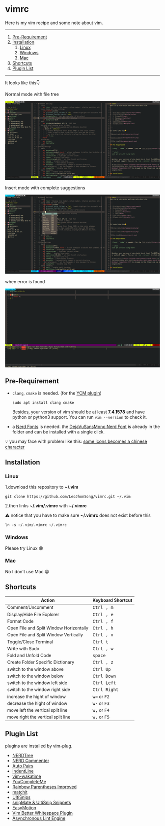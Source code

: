 # vimrc

Here is my vim recipe and some note about vim.

---

1. [Pre-Requirement](#pre-requirement)
2. [Installation](#installation)
   1. [Linux](#linux)
   2. [Windows](#windows)
   3. [Mac](#mac)
3. [Shortcuts](#shortcuts)
4. [Plugin List](#plugin-list)

---

It looks like this👇

Normal mode with file tree

![Normal mode with file tree](doc/appearance1.png)

Insert mode with complete suggestions

![Insert mode with complete suggestions](doc/appearance2.png)

when error is found

![when error is found](doc/appearance3.png)

## Pre-Requirement

- `clang`, `cmake` is needed. (for the [YCM plugin](https://ycm-core.github.io/YouCompleteMe/#linux-64-bit))

  ```shell
  sudo apt install clang cmake
  ```

  Besides, your version of vim should be at least **7.4.1578** and have python
  or python3 support. You can run `vim --version` to check it.

- a [Nerd Fonts](https://github.com/ryanoasis/nerd-fonts) is needed. the
  [DejaVuSansMono Nerd
  Font](doc/DejaVu-Sans-Mono-Nerd-Font-Complete-Windows-Compatible.ttf) is
  already in the folder and can be installed with a single click.

💡 you may face with problem like this: [some icons becomes a chinese
character](https://github.com/ryanoasis/vim-devicons/issues/270)

## Installation

### Linux

1.download this repository to **~/.vim**

```shell
git clone https://github.com/LeoJhonSong/vimrc.git ~/.vim
```

2.then links **~/.vim/.vimrc** with **~/.vimrc**

   ⚠️ notice that you have to make sure **~/.vimrc** does not exist before this

```shell
ln -s ~/.vim/.vimrc ~/.vimrc
```

### Windows

Please try Linux 😁

### Mac

No I don't use Mac 😁

## Shortcuts

|Action|Keyboard Shortcut|
|-|-|
|Comment/Uncomment| <kbd>Ctrl , m</kbd>|
|Display/Hide File Explorer| <kbd>Ctrl , e</kbd>|
|Format Code| <kbd>Ctrl , f</kbd>|
|Open File and Split Window Horizontally| <kbd>Ctrl , h</kbd>|
|Open File and Split Window Vertically| <kbd>Ctrl , v</kbd>|
|Toggle/Close Terminal| <kbd>Ctrl t</kbd>|
|Write with Sudo| <kbd>Ctrl , w</kbd>|
|Fold and Unfold Code| <kbd>space</kbd>|
|Create Folder Specific Dictionary| <kbd>Ctrl , z</kbd>|
|switch to the window above| <kbd>Ctrl Up</kbd>|
|switch to the window below| <kbd>Ctrl Down</kbd>|
|switch to the window left side| <kbd>Ctrl Left</kbd>|
|switch to the window right side| <kbd>Ctrl Right</kbd>|
|increase the hight of window| <kbd>w=</kbd> or <kbd>F2</kbd>|
|decrease the hight of window| <kbd>w-</kbd> or <kbd>F3</kbd>|
|move left the vertical split line| <kbd>w,</kbd> or <kbd>F4</kbd>|
|move right the vertical split line| <kbd>w.</kbd> or <kbd>F5</kbd>|

## Plugin List

plugins are installed by [vim-plug](https://github.com/junegunn/vim-plug).

- [NERDTree](https://github.com/scrooloose/nerdtree)
- [NERD Commenter](https://github.com/scrooloose/nerdcommenter)
- [Auto Pairs](https://github.com/jiangmiao/auto-pairs)
- [indentLine](https://github.com/Yggdroot/indentLine)
- [vim-wakatime](https://github.com/wakatime/vim-wakatime)
- [YouCompleteMe](https://github.com/ycm-core/YouCompleteMe)
- [Rainbow Parentheses Improved](https://github.com/luochen1990/rainbow)
- [matchit](https://github.com/vim-scripts/matchit.zip)
- [UltiSnips](https://github.com/SirVer/ultisnips)
- [snipMate & UltiSnip Snippets](https://github.com/honza/vim-snippets)
- [EasyMotion](https://github.com/easymotion/vim-easymotion)
- [Vim Better Whitespace Plugin](https://github.com/ntpeters/vim-better-whitespace)
- [Asynchronous Lint Engine](https://github.com/dense-analysis/ale)
